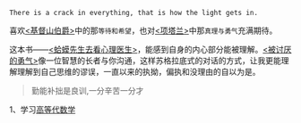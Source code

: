 `There is a crack in everything, that is how the light gets in.`

喜欢[<基督山伯爵>](https://weread.qq.com/book-detail?type=1&senderVid=212884656&v=96932f2071690470969a980&wtheme=white&wfrom=app&wvid=212884656&scene=bottomSheetShare)中的那`等待和希望`，也对[<项塔兰>](https://weread.qq.com/book-detail?type=1&senderVid=212884656&v=7b132290720f04097b19e3b&wtheme=white&wfrom=app&wvid=212884656&scene=bottomSheetShare)中那`真理与勇气`充满期待。

这本书——[<蛤蟆先生去看心理医生>](https://book.douban.com/subject/35143790/)，能感到自身的内心部分能被理解。[<被讨厌的勇气>](https://book.douban.com/subject/26369699/)像一位智慧的长者与你沟通，这样苏格拉底式的对话的方式，让我更能理解理解到自己思维的谬误，一直以来的执拗，偏执和没理由的自以为是。

> 勤能补拙是良训,一分辛苦一分才


1、学习[高等代数学](AdvancedAlgebra.md)
